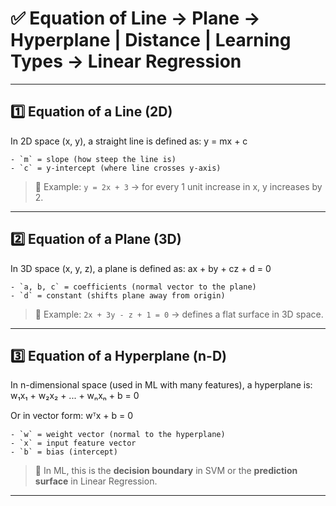 # ✅ Equation of Line → Plane → Hyperplane | Distance | Learning Types → Linear Regression

---

## 1️⃣ Equation of a Line (2D)

In 2D space (x, y), a straight line is defined as: y = mx + c

    - `m` = slope (how steep the line is)
    - `c` = y-intercept (where line crosses y-axis)

> 📌 Example: `y = 2x + 3` → for every 1 unit increase in x, y increases by 2.

---

## 2️⃣ Equation of a Plane (3D)

In 3D space (x, y, z), a plane is defined as: ax + by + cz + d = 0

    - `a, b, c` = coefficients (normal vector to the plane)
    - `d` = constant (shifts plane away from origin)

> 📌 Example: `2x + 3y - z + 1 = 0` → defines a flat surface in 3D space.

---

## 3️⃣ Equation of a Hyperplane (n-D)

In n-dimensional space (used in ML with many features), a hyperplane is: w₁x₁ + w₂x₂ + ... + wₙxₙ + b = 0

Or in vector form: wᵀx + b = 0

    - `w` = weight vector (normal to the hyperplane)
    - `x` = input feature vector
    - `b` = bias (intercept)

> 📌 In ML, this is the **decision boundary** in SVM or the **prediction surface** in Linear Regression.

---
